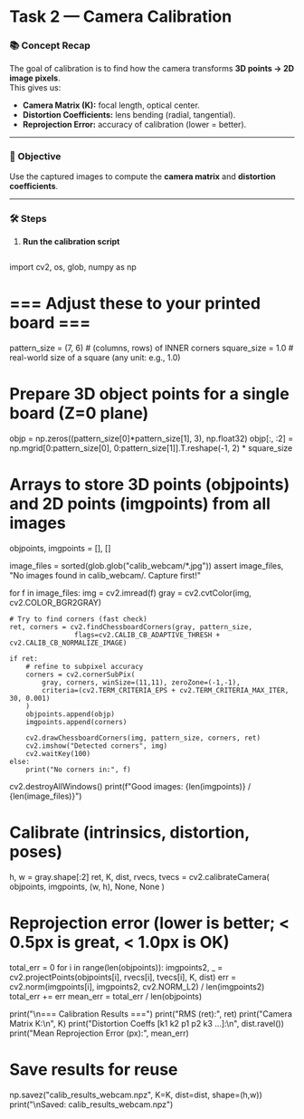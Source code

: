 # Task 2 — Camera Calibration

### 📚 Concept Recap
The goal of calibration is to find how the camera transforms **3D points → 2D image pixels**.  
This gives us:  
- **Camera Matrix (K):** focal length, optical center.  
- **Distortion Coefficients:** lens bending (radial, tangential).  
- **Reprojection Error:** accuracy of calibration (lower = better).

---

### 🎯 Objective
Use the captured images to compute the **camera matrix** and **distortion coefficients**.

---

### 🛠️ Steps
1. **Run the calibration script**
   ```python
import cv2, os, glob, numpy as np

# === Adjust these to your printed board ===
pattern_size = (7, 6)   # (columns, rows) of INNER corners
square_size  = 1.0      # real-world size of a square (any unit: e.g., 1.0)

# Prepare 3D object points for a single board (Z=0 plane)
objp = np.zeros((pattern_size[0]*pattern_size[1], 3), np.float32)
objp[:, :2] = np.mgrid[0:pattern_size[0], 0:pattern_size[1]].T.reshape(-1, 2) * square_size

# Arrays to store 3D points (objpoints) and 2D points (imgpoints) from all images
objpoints, imgpoints = [], []

image_files = sorted(glob.glob("calib_webcam/*.jpg"))
assert image_files, "No images found in calib_webcam/. Capture first!"

for f in image_files:
    img  = cv2.imread(f)
    gray = cv2.cvtColor(img, cv2.COLOR_BGR2GRAY)

    # Try to find corners (fast check)
    ret, corners = cv2.findChessboardCorners(gray, pattern_size,
                    flags=cv2.CALIB_CB_ADAPTIVE_THRESH + cv2.CALIB_CB_NORMALIZE_IMAGE)

    if ret:
        # refine to subpixel accuracy
        corners = cv2.cornerSubPix(
            gray, corners, winSize=(11,11), zeroZone=(-1,-1),
            criteria=(cv2.TERM_CRITERIA_EPS + cv2.TERM_CRITERIA_MAX_ITER, 30, 0.001)
        )
        objpoints.append(objp)
        imgpoints.append(corners)

        cv2.drawChessboardCorners(img, pattern_size, corners, ret)
        cv2.imshow("Detected corners", img)
        cv2.waitKey(100)
    else:
        print("No corners in:", f)

cv2.destroyAllWindows()
print(f"Good images: {len(imgpoints)} / {len(image_files)}")

# Calibrate (intrinsics, distortion, poses)
h, w = gray.shape[:2]
ret, K, dist, rvecs, tvecs = cv2.calibrateCamera(
    objpoints, imgpoints, (w, h), None, None
)

# Reprojection error (lower is better; < 0.5px is great, < 1.0px is OK)
total_err = 0
for i in range(len(objpoints)):
    imgpoints2, _ = cv2.projectPoints(objpoints[i], rvecs[i], tvecs[i], K, dist)
    err = cv2.norm(imgpoints[i], imgpoints2, cv2.NORM_L2) / len(imgpoints2)
    total_err += err
mean_err = total_err / len(objpoints)

print("\n=== Calibration Results ===")
print("RMS (ret):", ret)
print("Camera Matrix K:\n", K)
print("Distortion Coeffs [k1 k2 p1 p2 k3 ...]:\n", dist.ravel())
print("Mean Reprojection Error (px):", mean_err)

# Save results for reuse
np.savez("calib_results_webcam.npz", K=K, dist=dist, shape=(h,w))
print("\nSaved: calib_results_webcam.npz")

